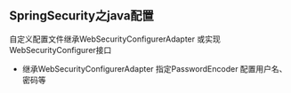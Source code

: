 ## SpringSecurity之java配置

自定义配置文件继承WebSecurityConfigurerAdapter 或实现WebSecurityConfigurer接口

- 继承WebSecurityConfigurerAdapter
    指定PasswordEncoder
    配置用户名、密码等
